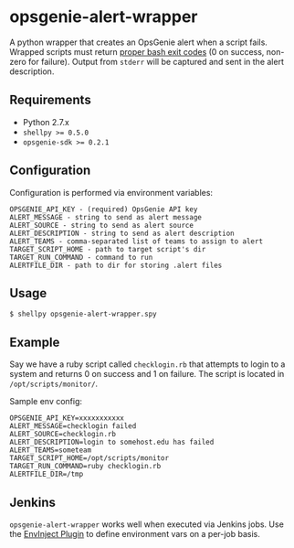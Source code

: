 # opsgenie-alert-wrapper

A python wrapper that creates an OpsGenie alert when a script fails. Wrapped scripts must return [proper bash exit codes](http://tldp.org/LDP/abs/html/exit-status.html) (0 on success, non-zero for failure). Output from `stderr` will be captured and sent in the alert description.

## Requirements

* Python 2.7.x
* `shellpy >= 0.5.0`
* `opsgenie-sdk >= 0.2.1`

## Configuration

Configuration is performed via environment variables:

```
OPSGENIE_API_KEY - (required) OpsGenie API key
ALERT_MESSAGE - string to send as alert message
ALERT_SOURCE - string to send as alert source
ALERT_DESCRIPTION - string to send as alert description
ALERT_TEAMS - comma-separated list of teams to assign to alert
TARGET_SCRIPT_HOME - path to target script's dir
TARGET_RUN_COMMAND - command to run
ALERTFILE_DIR - path to dir for storing .alert files
```

## Usage

```
$ shellpy opsgenie-alert-wrapper.spy
```

## Example

Say we have a ruby script called `checklogin.rb` that attempts to login to a system and returns 0 on success and 1 on failure. The script is located in `/opt/scripts/monitor/`.

Sample env config:
```
OPSGENIE_API_KEY=xxxxxxxxxxx
ALERT_MESSAGE=checklogin failed
ALERT_SOURCE=checklogin.rb
ALERT_DESCRIPTION=login to somehost.edu has failed
ALERT_TEAMS=someteam
TARGET_SCRIPT_HOME=/opt/scripts/monitor
TARGET_RUN_COMMAND=ruby checklogin.rb
ALERTFILE_DIR=/tmp
```

## Jenkins

`opsgenie-alert-wrapper` works well when executed via Jenkins jobs. Use the [EnvInject Plugin](https://wiki.jenkins-ci.org/display/JENKINS/EnvInject+Plugin) to define environment vars on a per-job basis.
